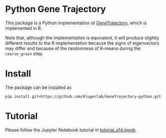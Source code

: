 # Python Gene Trajectory
This package is a Python implementation of [GeneTrajectory](https://github.com/KlugerLab/GeneTrajectory), 
which is implemented in R. 

Note that, although the implementation is equivalent, it will produce slightly different results to the R implementation
because the signs of eigenvectors may differ and because of the randomness of K-means during the `coarse_grain` step. 


# Install #
The package can be installed as 
```
pip install git+https://github.com/Klugerlab/GeneTrajectory-python.git
```

# Tutorial # 
Please follow the Jupyter Notebook tutorial in [tutorial_e14.ipynb](notebooks/tutorial_e14.ipynb).

